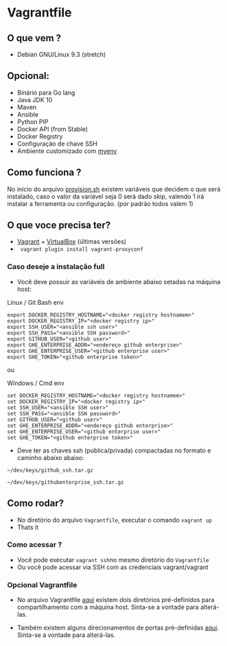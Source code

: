 # Vagrantfile

## O que vem ? 
- Debian GNU/Linux 9.3 (stretch)

## Opcional:

- Binário para Go lang
- Java JDK 10
- Maven
- Ansible
- Python PIP
- Docker API (from Stable)
- Docker Registry
- Configuração de chave SSH 
- Ambiente customizado com [myenv](https://github.com/alexlopes/myenv)

## Como funciona ?

No início do arquivo [provision.sh](https://github.houston.entsvcs.net/alex-lopes/tux/blob/master/vagrant/provision.sh) existem variáveis que decidem o que será instalado, caso o valor da variável seja 0 será dado skip, valendo 1 irá instalar a ferramenta ou configuração. (por padrão todos valem 1)

## O que voce precisa ter?

- [Vagrant](https://www.vagrantup.com/downloads.html) + [VirtualBox](https://www.virtualbox.org/wiki/Downloads) (últimas versões)
- ``` vagrant plugin install vagrant-proxyconf```

### Caso deseje a instalação full 

- Você deve possuir as variáveis de ambiente abaixo setadas na máquina host:

Linux / Git Bash env
```
export DOCKER_REGISTRY_HOSTNAME="<docker registry hostnamem>"
export DOCKER_REGISTRY_IP="<docker registry ip>"
export SSH_USER="<ansible ssh user>"
export SSH_PASS="<ansible SSH password>"
export GITHUB_USER="<github user>"
export GHE_ENTERPRISE_ADDR="<endereço github enterprise>"
export GHE_ENTERPRISE_USER="<github enterprise user>"
export GHE_TOKEN="<github enterprise token>"
```

ou 

Windows / Cmd env
```
set DOCKER_REGISTRY_HOSTNAME="<docker registry hostnamem>"
set DOCKER_REGISTRY_IP="<docker registry ip>"
set SSH_USER="<ansible SSH user>"
set SSH_PASS="<ansible SSH password>"
set GITHUB_USER="<github user>"
set GHE_ENTERPRISE_ADDR="<endereço github enterprise>"
set GHE_ENTERPRISE_USER="<github enterprise user>"
set GHE_TOKEN="<github enterprise token>"
```

- Deve ter as chaves ssh (publica/privada) compactadas no formato e caminho abaixo abaixo:

```
~/dev/keys/github_ssh.tar.gz

~/dev/keys/githubenterprise_ssh.tar.gz
```


## Como rodar?

- No diretório do arquivo ```Vagrantfile```, executar o comando ```vagrant up```
- Thats it

### Como acessar ?

- Você pode executar ```vagrant ssh```no mesmo diretório do ```Vagrantfile```
- Ou você pode acessar via SSH com as credenciais vagrant/vagrant



### Opcional Vagrantfile

- No arquivo Vagrantfile [aqui](https://github.houston.entsvcs.net/alex-lopes/tux/blob/master/vagrant/Vagrantfile.debian.docker#L32) existem dois diretórios pré-definidos para compartilhamento com a máquina host. Sinta-se a vontade para alterá-las.

- Também existem alguns direcionamentos de portas pré-definidas [aqui](https://github.houston.entsvcs.net/alex-lopes/tux/blob/master/vagrant/Vagrantfile.debian.docker#L32). Sinta-se a vontade para alterá-las.
